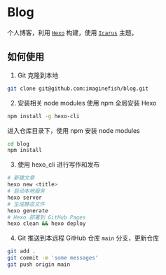 # Blog
个人博客，利用 [`Hexo`](https://hexo.io) 构建，使用 [`Icarus`](https://ppoffice.github.io/hexo-theme-icarus/) 主题。
## 如何使用
1. Git 克隆到本地
```bash
git clone git@github.com:imaginefish/blog.git
```
2. 安装相关 node modules
使用 npm 全局安装 Hexo
```bash
npm install -g hexo-cli
```
进入仓库目录下，使用 npm 安装 node modules
```bash
cd blog
npm install
```
3. 使用 hexo_cli 进行写作和发布
```bash
# 新建文章
hexo new <title>
# 启动本地服务
hexo server
# 生成静态文件
hexo generate
# Hexo 部署到 GitHub Pages
hexo clean && hexo deploy
```
4. Git 推送到本远程 GitHub 仓库 `main` 分支，更新仓库
```bash
git add .
git commit -m 'some messages'
git push origin main
```
